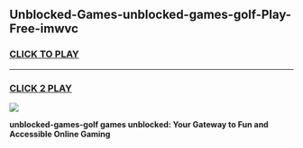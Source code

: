 
## Unblocked-Games-unblocked-games-golf-Play-Free-imwvc
<h3>
<a href="https://premium76.site?title=unblocked-games-golf&ref=10A">CLICK TO PLAY</a></h3>
<hr>

<h3>
<a href="https://premium76.site?title=unblocked-games-golf&ref=10A">CLICK 2 PLAY</a>
  
</h3>

<a href="https://premium76.site?title=unblocked-games-golf&ref=10A"><img src="https://clearcache.store/games.png"></a>


**unblocked-games-golf games unblocked: Your Gateway to Fun and Accessible Online Gaming**
